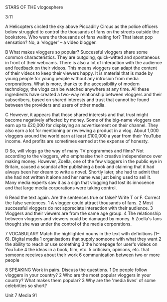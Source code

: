 STARS OF THE vlogosphere

3:11

A Helicopters circled the sky above Piccadilly Circus as the police officers below struggled to control the thousands of fans on the streets outside the bookstore. Who were the thousands of fans waiting for? That latest pop sensation? No, a 'vlogger' – a video blogger.

B What makes vloggers so popular? Successful vloggers share some common characteristics. They are outgoing, quick-witted and spontaneous in front of their webcams. There is also a lot of interaction with the audience and feedback on their videos. This means vloggers can adapt the content of their videos to keep their viewers happy. It is material that is made by young people for young people without any intrusion from media corporations. What is more, thanks to the accessibility of modern technology, the vlogs can be watched anywhere at any time. All these ingredients have created a two-way relationship between vloggers and their subscribers, based on shared interests and trust that cannot be found between the providers and users of other media.

C However, it appears that those shared interests and that trust might become negatively affected by money. Some of the big-name vloggers can earn up to £20,000 for displaying an advertisement on their channel. They also earn a lot for mentioning or reviewing a product in a vlog. About 1,000 vloggers around the world earn at least £100,000 a year from their YouTube income. And profits are sometimes earned at the expense of honesty.

D So, will vlogs go the way of many TV programmes and films? Not according to the vloggers, who emphasise their creative independence over making money. However, Zoella, one of the few vloggers in the public eye in Britain, caused a scandal after publishing a book and claiming that it had always been her dream to write a novel. Shortly later, she had to admit that she had not written it alone and her name was just being used to sell it. Many media experts saw it as a sign that vlogging had lost its innocence and that large media corporations were taking control.

6 Read the text again. Are the sentences true or false? Write T or F. Correct the false sentences.
1 A vlogger could attract thousands of fans.
2 Most successful vloggers do not appreciate interaction with their audience.
3 Vloggers and their viewers are from the same age group.
4 The relationship between vloggers and viewers could be damaged by money.
5 Zoella's fans thought she was under the control of the media corporations.

7 VOCABULARY Match the highlighted nouns in the text with definitions (1–6).
Digital media
1 organisations that supply someone with what they want
2 the ability to reach or use something
3 the homepage for user's videos on YouTube
4 the ideas in a book, film, etc.
5 criticism, opinions, etc. that someone receives about their work
6 communication between two or more people

8 SPEAKING Work in pairs. Discuss the questions.
1 Do people follow vloggers in your country?
2 Who are the most popular vloggers in your country? What makes them popular?
3 Why are the 'media lives' of some celebrities so short?

Unit 7 Media 91